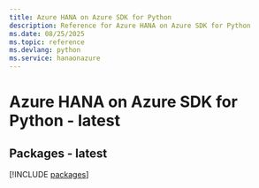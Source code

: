 ```yaml
---
title: Azure HANA on Azure SDK for Python
description: Reference for Azure HANA on Azure SDK for Python
ms.date: 08/25/2025
ms.topic: reference
ms.devlang: python
ms.service: hanaonazure
---
```

# Azure HANA on Azure SDK for Python - latest
## Packages - latest
[!INCLUDE [packages](hana-on-azure-index.md)]